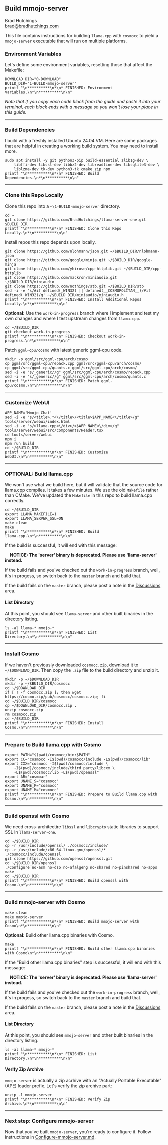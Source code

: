 ## Build mmojo-server

Brad Hutchings<br/>
brad@bradhutchings.com

This file contains instructions for building `llama.cpp` with `cosmocc` to yield a `mmojo-server` executable that will run on multiple platforms.

### Environment Variables

Let's define some environment variables, resetting those that affect the Makefile:
```
DOWNLOAD_DIR="0-DOWNLOAD"
BUILD_DIR="1-BUILD-mmojo-server"
printf "\n**********\n*\n* FINISHED: Environment Variables.\n*\n**********\n\n"
```

_Note that if you copy each code block from the guide and paste it into your terminal, each block ends with a message so you won't lose your place in this guide._

---
### Build Dependencies
I build with a freshly installed Ubuntu 24.04 VM. Here are some packages that are helpful in creating a working build system. You may need to install more.
```
sudo apt install -y git python3-pip build-essential zlib1g-dev \
    libffi-dev libssl-dev libbz2-dev libreadline-dev libsqlite3-dev \
    liblzma-dev tk-dev python3-tk cmake zip npm
printf "\n**********\n*\n* FINISHED: Build Dependencies.\n*\n**********\n\n"
```

---
### Clone this Repo Locally
Clone this repo into a `~\1-BUILD-mmojo-server` directory.
```
cd ~
git clone https://github.com/BradHutchings/llama-server-one.git $BUILD_DIR
printf "\n**********\n*\n* FINISHED: Clone this Repo Locally.\n*\n**********\n\n"
```

Install repos this repo depends upon locally.
```
git clone https://github.com/nlohmann/json.git ~/$BUILD_DIR/nlohmann-json
git clone https://github.com/google/minja.git ~/$BUILD_DIR/google-minja
git clone https://github.com/yhirose/cpp-httplib.git ~/$BUILD_DIR/cpp-httplib
git clone https://github.com/mackron/miniaudio.git ~/$BUILD_DIR/miniaudio
git clone https://github.com/nothings/stb.git ~/$BUILD_DIR/stb
sed -i -e 's/#if defined(_WIN32) || defined(__COSMOPOLITAN__)/#if defined(_WIN32)/g' ~/$BUILD_DIR/miniaudio/miniaudio.h
printf "\n**********\n*\n* FINISHED: Install Additional Repos Locally.\n*\n**********\n\n"
```

**Optional:** Use the `work-in-progress` branch where I implement and test my own changes and where I test upstream changes from `llama.cpp`.
```
cd ~/$BUILD_DIR
git checkout work-in-progress
printf "\n**********\n*\n* FINISHED: Checkout work-in-progress.\n*\n**********\n\n"
```

Patch `ggml-cpu/cosmo` with latest generic ggml-cpu code.
```
mkdir -p ggml/src/ggml-cpu/arch/cosmo
cp ggml/src/ggml-cpu/repack.cpp ggml/src/ggml-cpu/arch/cosmo/
cp ggml/src/ggml-cpu/quants.c ggml/src/ggml-cpu/arch/cosmo/
sed -i -e "s/_generic//g" ggml/src/ggml-cpu/arch/cosmo/repack.cpp 
sed -i -e "s/_generic//g" ggml/src/ggml-cpu/arch/cosmo/quants.c 
printf "\n**********\n*\n* FINISHED: Patch ggml-cpu/cosmo.\n*\n**********\n\n"
```

<!--
**Optional:** Patch `tools/server/server-ls1.cpp` for building `mmojo-server`. In the future, we'll move the Mmojo Completion UI into this repo and rename the repo, target, etc.
```
sed -i -e "s/\"llama-server-one\"/\"mmojo-server\"/g" tools/server/server-ls1.cpp 
sed -i -e "s/\"llama-server-one-args\"/\"mmojo-server-args\"/g" tools/server/server-ls1.cpp 
printf "\n**********\n*\n* FINISHED: Patch tools/server/server-ls1.cpp.\n*\n**********\n\n"
```
-->

---
### Customize WebUI
```
APP_NAME='Mmojo Chat'
sed -i -e "s/<title>.*<\/title>/<title>$APP_NAME<\/title>/g" tools/server/webui/index.html
sed -i -e "s/>llama.cpp<\/div>/>$APP_NAME<\/div>/g" tools/server/webui/src/components/Header.tsx
cd tools/server/webui
npm i
npm run build
cd ~/$BUILD_DIR
printf "\n**********\n*\n* FINISHED: Customize WebUI.\n*\n**********\n\n"
```

---
### OPTIONAL: Build llama.cpp
We won't use what we build here, but it will validate that the source code for llama.cpp compiles. It takes a few minutes. We use the old `Makefile` rather than CMake. We've updated the `Makefile` in this repo to build llama.cpp correctly.
```
cd ~/$BUILD_DIR
export LLAMA_MAKEFILE=1
export LLAMA_SERVER_SSL=ON
make clean
make
printf "\n**********\n*\n* FINISHED: Build llama.cpp.\n*\n**********\n\n"
```

If the build is successful, it will end with this message:

&nbsp;&nbsp;&nbsp;&nbsp;**NOTICE: The 'server' binary is deprecated. Please use 'llama-server' instead.**

If the build fails and you've checked out the `work-in-progress` branch, well, it's in progess, so switch back to the `master` branch and build that.

If the build fails on the `master` branch, please post a note in the [Discussions](https://github.com/BradHutchings/llama-server-one/discussions) area.

#### List Directory

At this point, you should see `llama-server` and other built binaries in the directory listing.
```
ls -al llama-* mmojo-*
printf "\n**********\n*\n* FINISHED: List Directory.\n*\n**********\n\n"
```

---
### Install Cosmo
If we haven't previously downloaded `cosmocc.zip`, download it to `~/$DOWNLOAD_DIR`. Then copy the `.zip` file to the build directory and unzip it.

```
mkdir -p ~/$DOWNLOAD_DIR
mkdir -p ~/$BUILD_DIR/cosmocc
cd ~/$DOWNLOAD_DIR
if [ ! -f cosmocc.zip ]; then wget https://cosmo.zip/pub/cosmocc/cosmocc.zip; fi
cd ~/$BUILD_DIR/cosmocc
cp ~/$DOWNLOAD_DIR/cosmocc.zip .
unzip cosmocc.zip
rm cosmocc.zip
cd ~/$BUILD_DIR
printf "\n**********\n*\n* FINISHED: Install Cosmo.\n*\n**********\n\n"
```

---
### Prepare to Build llama.cpp with Cosmo
```
export PATH="$(pwd)/cosmocc/bin:$PATH"
export CC="cosmocc -I$(pwd)/cosmocc/include -L$(pwd)/cosmocc/lib"
export CXX="cosmocc -I$(pwd)/cosmocc/include \
    -I$(pwd)/cosmocc/include/third_party/libcxx \
    -L$(pwd)/cosmocc/lib -L$(pwd)/openssl"
export AR="cosmoar"
export UNAME_S="cosmocc"
export UNAME_P="cosmocc"
export UNAME_M="cosmocc"
printf "\n**********\n*\n* FINISHED: Prepare to Build llama.cpp with Cosmo.\n*\n**********\n\n"
```

---
### Build openssl with Cosmo
We need cross-architectire `libssl` and `libcrypto` static libraries to support SSL in `llama-server-one`.
```
cd ~/$BUILD_DIR
cp -r /usr/include/openssl/ ./cosmocc/include/
cp -r /usr/include/x86_64-linux-gnu/openssl/* ./cosmocc/include/openssl
git clone https://github.com/openssl/openssl.git
cd ~/$BUILD_DIR/openssl
./Configure no-asm no-dso no-afalgeng no-shared no-pinshared no-apps
make
cd ~/$BUILD_DIR
printf "\n**********\n*\n* FINISHED: Build openssl with Cosmo.\n*\n**********\n\n"

```

---
### Build mmojo-server with Cosmo
```
make clean
make mmojo-server
printf "\n**********\n*\n* FINISHED: Build mmojo-server with Cosmo\n*\n**********\n\n"
```

**Optional:** Build other llama.cpp binaries with Cosmo.
```
make
printf "\n**********\n*\n* FINISHED: Build other llama.cpp binaries with Cosmo\n*\n**********\n\n"
```

If the "Build other llama.cpp binaries" step is successful, it will end with this message:

&nbsp;&nbsp;&nbsp;&nbsp;**NOTICE: The 'server' binary is deprecated. Please use 'llama-server' instead.**

If the build fails and you've checked out the `work-in-progress` branch, well, it's in progess, so switch back to the `master` branch and build that.

If the build fails on the `master` branch, please post a note in the [Discussions](https://github.com/BradHutchings/llama-server-one/discussions) area.

#### List Directory

At this point, you should see `mmojo-server` and other built binaries in the directory listing.
```
ls -al llama-* mmojo-*
printf "\n**********\n*\n* FINISHED: List Directory.\n*\n**********\n\n"
```

#### Verify Zip Archive

`mmojo-server` is actually a zip acrhive with an "Actually Portable Executable" (APE) loader prefix. Let's verify the zip archive part:
```
unzip -l mmojo-server
printf "\n**********\n*\n* FINISHED: Verify Zip Archive.\n*\n**********\n\n"
```

---
### Next step: Configure mmojo-server

Now that you've built `mmojo-server`, you're ready to configure it. Follow instructions in [Configure-mmojo-server.md](Configure-mmojo-server.md).
